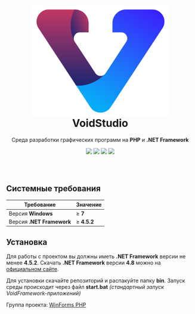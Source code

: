 <h1 align="center"><a href="https://vk.com/winforms"><img align="center" src="bin/app/system/icons/Icon.png" height="300px"></a>VoidStudio</h1>

<p align="center">Среда разработки графических программ на <b>PHP</b> и <b>.NET Framework</b></p>

<p align="center">
  <a href="https://scrutinizer-ci.com/g/winforms-php/VoidStudio/?branch=master"><img src="https://scrutinizer-ci.com/g/winforms-php/VoidStudio/badges/quality-score.png?b=master"></a>
  <a href="https://scrutinizer-ci.com/g/winforms-php/VoidStudio/build-status/master"><img src="https://scrutinizer-ci.com/g/winforms-php/VoidStudio/badges/build.png?b=master"></a>
  <a href="https://scrutinizer-ci.com/code-intelligence"><img src="https://scrutinizer-ci.com/g/winforms-php/VoidStudio/badges/code-intelligence.svg?b=master"></a>
  <a href="license.txt"><img src="https://badges.frapsoft.com/os/gpl/gpl.png?v=103"></a>
</p><br><br>

## Системные требования

Требование | Значение
------------- | -------------
Версия **Windows** | ≥ **7**
Версия **.NET Framework** | ≥ **4.5.2**

## Установка

Для работы с проектом вы должны иметь **.NET Framework** версии не менее **4.5.2**. Скачать **.NET Framework** версии **4.8** можно на [официальном сайте](https://dotnet.microsoft.com/download/dotnet-framework-runtime/net472).

Для установки скачайте репозиторий и распакуйте папку **bin**. Запуск среды происходит через файл **start.bat** *(стандартный запуск VoidFramework-приложений)*

Группа проекта: [WinForms PHP](https://vk.com/winforms)
